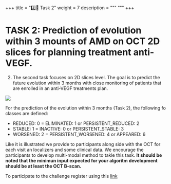 
+++
title = "2️⃣🎯 Task 2"
weight = 7
description = """ """
+++

# TASK 2: Prediction of evolution within 3 mounts of AMD on OCT 2D slices for planning treatment anti-VEGF.


2.  The second task focuses on 2D slices level. The goal is to predict the future evolution within 3 months with close monitoring of patients that are enrolled in an anti-VEGF treatments plan. 

![](/../../../images/mario_task_2_gray_bg.png)
    

For the prediction of the evolution within 3 months (Task 2), the following fo classes are defined:

- REDUCED: 0 = ELIMINATED: 1 or PERSISTENT_REDUCED: 2
- STABLE: 1  = INACTIVE: 0 or PERSISTENT_STABLE: 3
- WORSENED: 2 = PERSISTENT_WORSENED: 4 or APPEARED: 6


Like it is illustrated we provide to participants along side with the OCT for each visit an localizers and some clinical data. We encourage the participants to develop multi-modal method to takle this task. **It should be noted that the minimun input expected for your algoritm development should be at least the OCT B-scan.**  



To participate to the challenge register using this [link]()